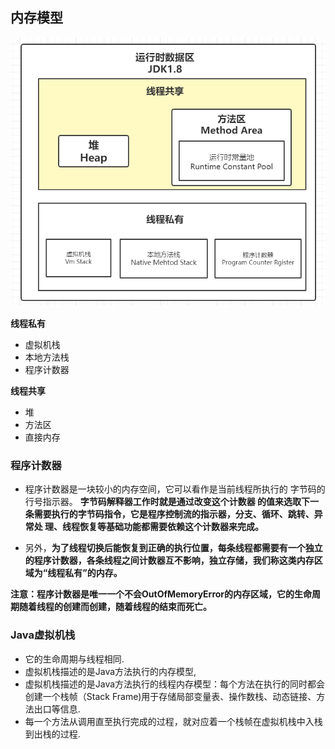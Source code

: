 ## 内存模型

![MemoryModel.png](MemoryModel.png)

**线程私有**

- 虚拟机栈
- 本地方法栈
- 程序计数器

**线程共享**

- 堆
- 方法区
- 直接内存

### 程序计数器

- 程序计数器是一块较小的内存空间，它可以看作是当前线程所执行的 字节码的行号指示器。
  **字节码解释器工作时就是通过改变这个计数器 的值来选取下一条需要执行的字节码指令，它是程序控制流的指示器，分支、循环、跳转、异常处 理、线程恢复等基础功能都需要依赖这个计数器来完成。**

- 另外，**为了线程切换后能恢复到正确的执行位置，每条线程都需要有一个独立的程序计数器，各条线程之间计数器互不影响，独立存储，我们称这类内存区域为“线程私有”的内存。**

**注意：程序计数器是唯一一个不会OutOfMemoryError的内存区域，它的生命周期随着线程的创建而创建，随着线程的结束而死亡。**

### Java虚拟机栈

  - 它的生命周期与线程相同.
  - 虚拟机栈描述的是Java方法执行的内存模型,
  - 虚拟机栈描述的是Java方法执行的线程内存模型：每个方法在执行的同时都会创建一个栈帧（Stack Frame)用于存储局部变量表、操作数栈、动态链接、方法出口等信息.
  - 每一个方法从调用直至执行完成的过程，就对应着一个栈帧在虚拟机栈中入栈到出栈的过程.






